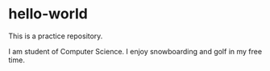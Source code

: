 # hello-world
This is a practice repository.

I am student of Computer Science. 
I enjoy snowboarding and golf in my free time.
